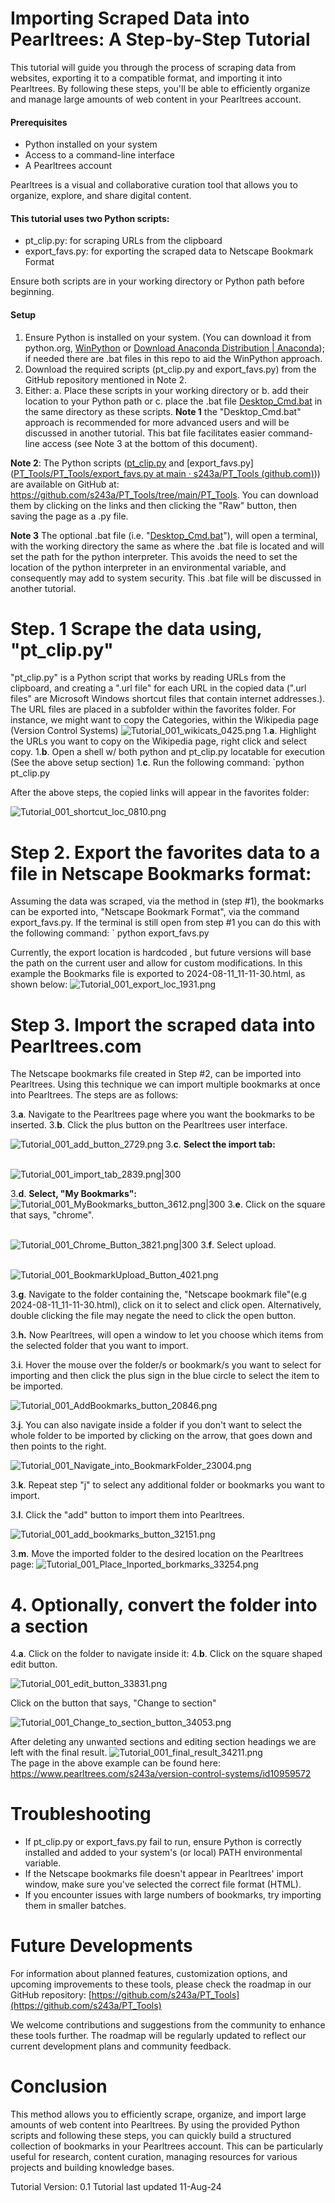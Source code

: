 # Importing Scraped Data into Pearltrees: A Step-by-Step Tutorial

This tutorial will guide you through the process of scraping data from websites, exporting it to a compatible format, and importing it into Pearltrees. By following these steps, you'll be able to efficiently organize and manage large amounts of web content in your Pearltrees account.

#### Prerequisites
- Python installed on your system
- Access to a command-line interface
- A Pearltrees account

Pearltrees is a visual and collaborative curation tool that allows you to organize, explore, and share digital content.

#### This tutorial uses two Python scripts:
- pt_clip.py: for scraping URLs from the clipboard
- export_favs.py: for exporting the scraped data to Netscape Bookmark Format

Ensure both scripts are in your working directory or Python path before beginning.

#### Setup
1. Ensure Python is installed on your system. (You can download it from python.org, [WinPython](https://winpython.github.io/) or [Download Anaconda Distribution | Anaconda](https://www.anaconda.com/download/));  if needed there are .bat files in this repo to aid the WinPython approach.
2. Download the required scripts (pt_clip.py and export_favs.py) from the GitHub repository mentioned in Note 2.
3. Either:
	a. Place these scripts in your working directory or 
	b. add their location to your Python path or 
	c. place the .bat file [Desktop_Cmd.bat](https://github.com/s243a/PT_Tools/blob/main/PT_Tools/Desktop_Cmd.bat) in the same directory as these scripts.
**Note 1** the "Desktop_Cmd.bat" approach is recommended for more advanced users and will be discussed in another tutorial. This bat file facilitates easier command-line access (see Note 3 at the bottom of this document).

**Note 2**: The Python scripts ([pt_clip.py](https://github.com/s243a/PT_Tools/blob/main/PT_Tools/pt_clip.py) and [export_favs.py]([PT_Tools/PT_Tools/export_favs.py at main · s243a/PT_Tools (github.com)](https://github.com/s243a/PT_Tools/blob/main/PT_Tools/export_favs.py))) are available on GitHub at: https://github.com/s243a/PT_Tools/tree/main/PT_Tools. You can download them by clicking on the links and then clicking the "Raw" button, then saving the page as a .py file. 

**Note 3** The optional .bat file (i.e. "[Desktop_Cmd.bat](https://github.com/s243a/PT_Tools/blob/main/PT_Tools/Desktop_Cmd.bat)"), will open a terminal, with the working directory the same as where the .bat file is located and will set the path for the python interpreter. This avoids the need to set the location of the python interpreter in an environmental variable, and consequently may add to system security. This .bat file will be discussed in another tutorial. 


# Step. 1 Scrape the data using, "pt_clip.py"

"pt_clip.py" is a Python script that works by reading URLs from the clipboard, and creating a ".url file" for each URL in the copied data (".url files" are Microsoft Windows shortcut files that contain internet addresses.). The URL files are placed in a subfolder within the favorites folder. For instance, we might want to copy the Categories, within the Wikipedia page (Version Control Systems)
![Tutorial_001_wikicats_0425.png](./Tutorial_001_wikicats_0425.png)
1.**a**. Highlight the URLs you want to copy on the Wikipedia page, right click and select copy.
1.**b**. Open a shell w/ both python and pt_clip.py locatable for execution (See the above setup section)
1.**c**. Run the following command:
`python pt_clip.py

After the above steps, the copied links will appear in the favorites folder:

![Tutorial_001_shortcut_loc_0810.png](./Tutorial_001_shortcut_loc_0810.png)

# Step 2. Export the favorites data to a file in Netscape Bookmarks format:

Assuming the data was scraped, via the method in (step #1), the bookmarks can be exported into, "Netscape Bookmark Format", via the command export_favs.py. If the terminal is still open from step #1 you can do this with the following command:
` python export_favs.py

Currently, the export location is hardcoded , but future versions will base the path on the current user and allow for custom modifications. In this example the Bookmarks file is exported to 2024-08-11_11-11-30.html, as shown below:
![Tutorial_001_export_loc_1931.png](./Tutorial_001_export_loc_1931.png)


# Step 3. Import the scraped data into Pearltrees.com


The Netscape bookmarks file created in Step #2, can be imported into Pearltrees. Using this technique we can import multiple bookmarks at once into Pearltrees. The steps are as follows:

3.**a**. Navigate to the Pearltrees page where you want the bookmarks to be inserted.
3.**b**. Click the plus button on the Pearltrees user interface.

![Tutorial_001_add_button_2729.png](./Tutorial_001_add_button_2729.png)
3.**c**. **Select the import tab:**

\
![Tutorial_001_import_tab_2839.png|300](./Tutorial_001_import_tab_2839.png)

3.**d**. **Select, "My Bookmarks":**
\
![Tutorial_001_MyBookmarks_button_3612.png|300](./Tutorial_001_MyBookmarks_button_3612.png)
3.**e**. Click on the square that says, "chrome".

\
![Tutorial_001_Chrome_Button_3821.png|300](./Tutorial_001_Chrome_Button_3821.png)
3.**f**. Select upload.

\
![Tutorial_001_BookmarkUpload_Button_4021.png](./Tutorial_001_BookmarkUpload_Button_4021.png)

3.**g**. Navigate to the folder containing the, "Netscape bookmark file"(e.g 2024-08-11_11-11-30.html), click on it to select and click open. Alternatively, double clicking the file may negate the need to click the open button. 

3.**h.** Now Pearltrees, will open a window to let you choose which items from the selected folder that you want to import. 

3.**i**. Hover the mouse over the folder/s or bookmark/s you want to select for importing and then click the plus sign in the blue circle to select the item to be imported. 

![Tutorial_001_AddBookmarks_button_20846.png](./Tutorial_001_AddBookmarks_button_20846.png)

3.**j**. You can also navigate inside a folder if you don't want to select the whole folder to be imported by clicking on the arrow, that goes down and then points to the right.

![Tutorial_001_Navigate_into_BookmarkFolder_23004.png](./Tutorial_001_Navigate_into_BookmarkFolder_23004.png)

3.**k**. Repeat step "j" to select any additional folder or bookmarks you want to import.

3.**l**. Click the "add" button to import them into Pearltrees. 

![Tutorial_001_add_bookmarks_button_32151.png](./Tutorial_001_add_bookmarks_button_32151.png)
  
3.**m**. Move the imported folder to the desired location on the Pearltrees page:
![Tutorial_001_Place_Inported_borkmarks_33254.png](./Tutorial_001_Place_Inported_borkmarks_33254.png)
# 4. Optionally, convert the folder into a section

4.**a**. Click on the folder to navigate inside it:
4.**b**. Click on the square shaped edit button.

![Tutorial_001_edit_button_33831.png](./Tutorial_001_edit_button_33831.png)

Click on the button that says, "Change to section"

![Tutorial_001_Change_to_section_button_34053.png](./Tutorial_001_Change_to_section_button_34053.png)

After deleting any unwanted sections and editing section headings we are left with the final result. 
![Tutorial_001_final_result_34211.png](Tutorial_001_final_result_34211.png)
  \
The page in the above example can be found here:
https://www.pearltrees.com/s243a/version-control-systems/id10959572 

# Troubleshooting

- If pt_clip.py or export_favs.py fail to run, ensure Python is correctly installed and added to your system's (or local) PATH environmental variable.
- If the Netscape bookmarks file doesn't appear in Pearltrees' import window, make sure you've selected the correct file format (HTML).
- If you encounter issues with large numbers of bookmarks, try importing them in smaller batches.

# Future Developments

For information about planned features, customization options, and upcoming improvements to these tools, please check the roadmap in our GitHub repository:
[https://github.com/s243a/PT_Tools](https://github.com/s243a/PT_Tools)

We welcome contributions and suggestions from the community to enhance these tools further. The roadmap will be regularly updated to reflect our current development plans and community feedback.

# Conclusion  
  
This method allows you to efficiently scrape, organize, and import large amounts of web content into Pearltrees. By using the provided Python scripts and following these steps, you can quickly build a structured collection of bookmarks in your Pearltrees account. This can be particularly useful for research, content curation, managing resources for various projects and building knowledge bases.

Tutorial Version: 0.1
Tutorial last updated 11-Aug-24